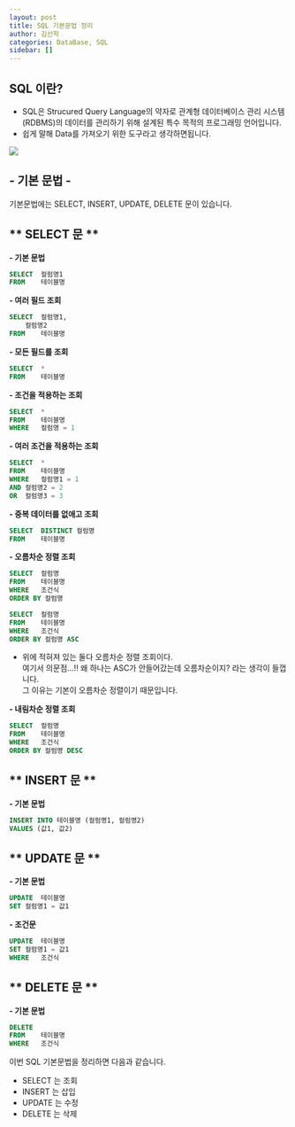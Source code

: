```yaml
---
layout: post
title: SQL 기본문법 정리
author: 김선학
categories: DataBase, SQL
sidebar: []
---
```


## **SQL 이란?**

-   SQL은 Strucured Query Language의 약자로 관계형 데이터베이스 관리 시스템(RDBMS)의 데이터를 관리하기 위해 설계된 특수 목적의 프로그래밍 언어입니다.
-   쉽게 말해 Data를 가져오기 위한 도구라고 생각하면됩니다.

<p class="center">
    <img src="https://www.tutorialrepublic.com/lib/images/sql-illustration.png">
</p>

## **\- 기본 문법 -**

기본문법에는 SELECT, INSERT, UPDATE, DELETE 문이 있습니다.

## ** SELECT 문 **

**\- 기본 문법**

```sql
SELECT	컬럼명1
FROM	테이블명
```

**\- 여러 필드 조회**

```sql
SELECT	컬럼명1,
	컬럼명2
FROM	테이블명
```

**\- 모든 필드를 조회**

```sql
SELECT	*
FROM	테이블명
```

**\- 조건을 적용하는 조회**

```sql
SELECT	*
FROM	테이블명
WHERE	컬럼명 = 1
```

**\- 여러 조건을 적용하는 조회**

```sql
SELECT	*
FROM	테이블명
WHERE	컬럼명1 = 1
AND	컬럼명2 = 2
OR	컬럼명3 = 3
```

**\- 중복 데이터를 없애고 조회**

```sql
SELECT	DISTINCT 컬럼명
FROM	테이블명
```

**\- 오름차순 정렬 조회**

```sql
SELECT	컬럼명
FROM	테이블명
WHERE	조건식
ORDER BY 컬럼명

SELECT	컬럼명
FROM	테이블명
WHERE	조건식
ORDER BY 컬럼명 ASC
```

-   위에 적혀져 있는 둘다 오름차순 정렬 조회이다.  
    여기서 의문점...!! 왜 하나는 ASC가 안들어갔는데 오름차순이지? 라는 생각이 들껍니다.  
    그 이유는 기본이 오름차순 정렬이기 때문입니다.

**\- 내림차순 정렬 조회**

```sql
SELECT	컬럼명
FROM	테이블명
WHERE	조건식
ORDER BY 컬럼명 DESC
```

## ** INSERT 문 **

**\- 기본 문법**

```sql
INSERT INTO 테이블명 (컬럼명1, 컬럼명2)
VALUES (값1, 값2)
```

## ** UPDATE 문 **

**\- 기본 문법**

```sql
UPDATE	테이블명
SET	컬럼명1 = 값1 
```

**\- 조건문**

```sql
UPDATE	테이블명
SET	컬럼명1 = 값1
WHERE	조건식
```

## ** DELETE 문 **

**\- 기본 문법**

```sql
DELETE
FROM	테이블명
WHERE	조건식
```

이번 SQL 기본문법을 정리하면 다음과 같습니다.

-   SELECT 는 조회
-   INSERT 는 삽입
-   UPDATE 는 수정
-   DELETE 는 삭제
